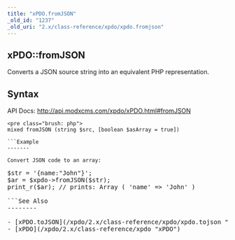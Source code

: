 ```yaml
---
title: "xPDO.fromJSON"
_old_id: "1237"
_old_uri: "2.x/class-reference/xpdo/xpdo.fromjson"
---
```


xPDO::fromJSON
--------------

Converts a JSON source string into an equivalent PHP representation.

Syntax
------

API Docs: <http://api.modxcms.com/xpdo/xPDO.html#fromJSON>

```
<pre class="brush: php">
mixed fromJSON (string $src, [boolean $asArray = true])

```Example
-------

Convert JSON code to an array:

```
<pre class="brush: php">
$str = '{name:"John"}';
$ar = $xpdo->fromJSON($str);
print_r($ar); // prints: Array ( 'name' => 'John' )

```See Also
--------

- [xPDO.toJSON](/xpdo/2.x/class-reference/xpdo/xpdo.tojson "xPDO.toJSON")
- [xPDO](/xpdo/2.x/class-reference/xpdo "xPDO")
